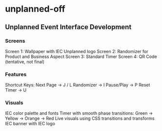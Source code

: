 # unplanned-off
## ⁠Unplanned Event Interface Development
### Screens

Screen 1: Wallpaper with IEC Unplanned logo
Screen 2: Randomizer for Product and Business Aspect
Screen 3: Standard Timer
Screen 4: QR Code (tentative, not final)

### Features

Shortcut Keys:
Next Page → J / L
Randomizer → I
Pause/Play → P
Reset Timer → U

### Visuals

IEC color palette and fonts
Timer with smooth phase transitions: Green → Yellow → Orange → Red
Live visuals using CSS transitions and transforms
IEC banner with IEC logo
